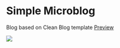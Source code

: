 # Simple Microblog
Blog based on Clean Blog template
[Preview](http://imgur.com/kRiysCm)

![](http://i.imgur.com/Tg4tTE3.jpg)
